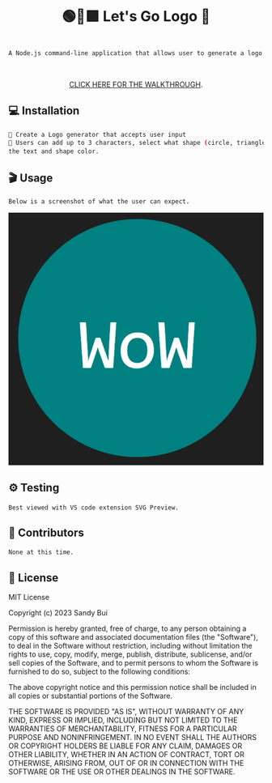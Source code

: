 <h1 align="center">🟢🔺🟪 Let's Go Logo 📝</h1>

```sh

A Node.js command-line application that allows user to generate a logo and save it as an SVG file.
```
<br> <!-- Double line break for creating a line break -->

<p align="center"><a href="https://drive.google.com/file/d/1Sry8q5zmxoXEq3L8s7k2NJ5JMsH-QccG/view">CLICK HERE FOR THE WALKTHROUGH</a>.</p>

## 💻 Installation

```sh
🔹 Create a Logo generator that accepts user input
🔹 Users can add up to 3 characters, select what shape (circle, triangle, or square) and choose
the text and shape color.
```
## 🎬 Usage

```sh
Below is a screenshot of what the user can expect.
```
![Sample logo.svg](/assets/logo_generator_screenshot.png)

## ⚙️ Testing

```sh
Best viewed with VS code extension SVG Preview.
```

## 🤝 Contributors

```sh
None at this time.
```

## 📝 License

MIT License

Copyright (c) 2023 Sandy Bui

Permission is hereby granted, free of charge, to any person obtaining a copy of this software and associated documentation files (the "Software"), to deal in the Software without restriction, including without limitation the rights to use, copy, modify, merge, publish, distribute, sublicense, and/or sell copies of the Software, and to permit persons to whom the Software is furnished to do so, subject to the following conditions:

The above copyright notice and this permission notice shall be included in all copies or substantial portions of the Software.

THE SOFTWARE IS PROVIDED "AS IS", WITHOUT WARRANTY OF ANY KIND, EXPRESS OR IMPLIED, INCLUDING BUT NOT LIMITED TO THE WARRANTIES OF MERCHANTABILITY, FITNESS FOR A PARTICULAR PURPOSE AND NONINFRINGEMENT. IN NO EVENT SHALL THE AUTHORS OR COPYRIGHT HOLDERS BE LIABLE FOR ANY CLAIM, DAMAGES OR OTHER LIABILITY, WHETHER IN AN ACTION OF CONTRACT, TORT OR OTHERWISE, ARISING FROM, OUT OF OR IN CONNECTION WITH THE SOFTWARE OR THE USE OR OTHER DEALINGS IN THE SOFTWARE.

